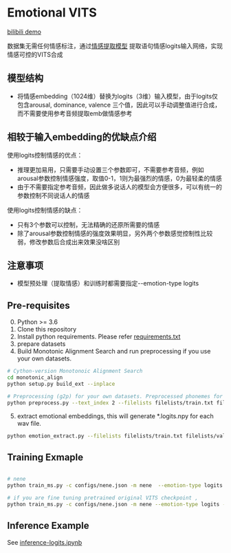 # Emotional VITS

[//]: # ([![Hugging Face Spaces]&#40;https://img.shields.io/badge/%F0%9F%A4%97%20Hugging%20Face-Spaces-blue&#41;]&#40;https://huggingface.co/spaces/innnky/nene-emotion&#41; )

[bilibili demo](https://www.bilibili.com/video/BV1Me4y1m7aT/)

数据集无需任何情感标注，通过[情感提取模型](https://github.com/audeering/w2v2-how-to) 提取语句情感logits输入网络，实现情感可控的VITS合成
## 模型结构
+ 将情感embedding（1024维）替换为logits（3维）输入模型，由于logits仅包含arousal, dominance, valence 三个值，因此可以手动调整值进行合成，而不需要使用参考音频提取emb做情感参考

## 相较于输入embedding的优缺点介绍
使用logits控制情感的优点：
+ 推理更加易用，只需要手动设置三个参数即可，不需要参考音频，例如arousal参数控制情感强度，取值0-1，1则为最强烈的情感，0为最轻柔的情感
+ 由于不需要指定参考音频，因此做多说话人的模型会方便很多，可以有统一的参数控制不同说话人的情感

使用logits控制情感的缺点：
+ 只有3个参数可以控制，无法精确的还原所需要的情感
+ 除了arousal参数控制情感的强度效果明显，另外两个参数感觉控制性比较弱，修改参数后合成出来效果没啥区别

## 注意事项
+ 模型预处理（提取情感）和训练时都需要指定--emotion-type logits
## Pre-requisites
0. Python >= 3.6
0. Clone this repository
0. Install python requirements. Please refer [requirements.txt](requirements.txt)
0. prepare datasets
0. Build Monotonic Alignment Search and run preprocessing if you use your own datasets.
```sh
# Cython-version Monotonoic Alignment Search
cd monotonic_align
python setup.py build_ext --inplace

# Preprocessing (g2p) for your own datasets. Preprocessed phonemes for nene have been already provided.
python preprocess.py --text_index 2 --filelists filelists/train.txt filelists/val.txt --text_cleaners japanese_cleaners


```
5. extract emotional embeddings, this will generate *.logits.npy for each wav file.
```sh
python emotion_extract.py --filelists filelists/train.txt filelists/val.txt --emotion-type logits
```


## Training Exmaple
```sh

# nene
python train_ms.py -c configs/nene.json -m nene  --emotion-type logits

# if you are fine tuning pretrained original VITS checkpoint ,
python train_ms.py -c configs/nene.json -m nene --emotion-type logits --ckptD /path/to/D_xxxx.pth --ckptG /path/to/G_xxxx.pth

```


## Inference Example
See [inference-logits.ipynb](inference-logits.ipynb) 
